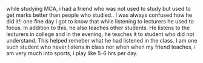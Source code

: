 while studying MCA, i had a friend who was not used to study but used to get marks better than people who studied..
I was always confused how he did it!!
one fine day i got to know that while listening to lecturers he used to focus.
In addition to this, he also teaches other students. He listens to the lecturers in college and in the evening, he teaches it to student who did not understand. This helped remeber what he had listened in the class.
I am one such student who never listens in class nor when when my friend teaches, i am very much into sports, i play like 5-6 hrs per day. 
